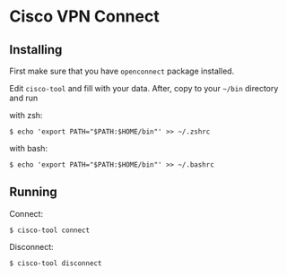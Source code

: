 # Cisco VPN Connect

## Installing

First make sure that you have `openconnect` package installed.

Edit `cisco-tool` and fill with your data. After, copy to your `~/bin` directory and run

with zsh:
```
$ echo 'export PATH="$PATH:$HOME/bin"' >> ~/.zshrc
```

with bash:
```
$ echo 'export PATH="$PATH:$HOME/bin"' >> ~/.bashrc
```

## Running

Connect:
```
$ cisco-tool connect
```

Disconnect:
```
$ cisco-tool disconnect
```
